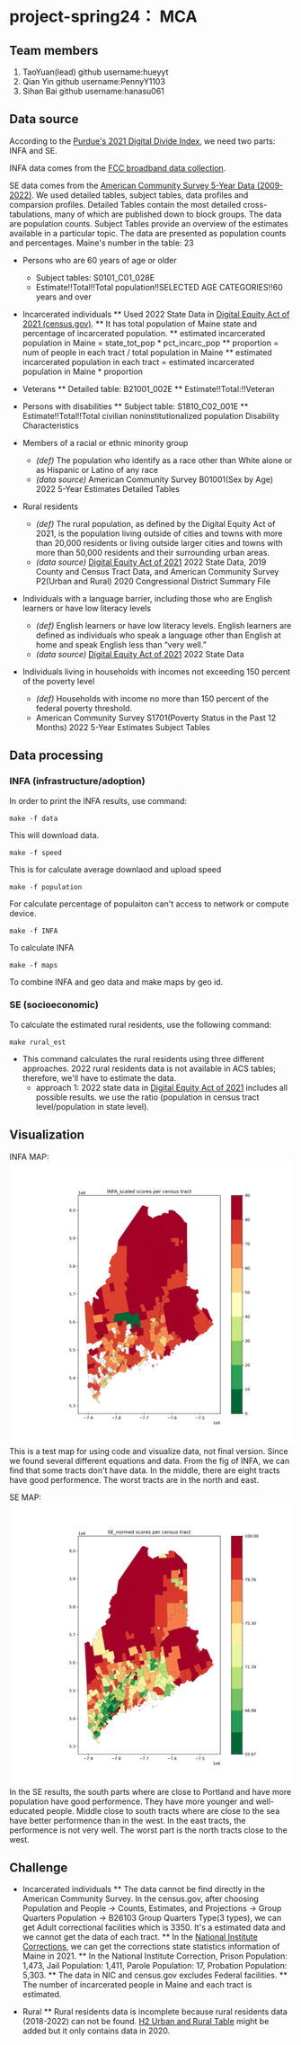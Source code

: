 # project-spring24： MCA

## Team members
1. TaoYuan(lead)
github username:hueyyt
2. Qian Yin
github username:PennyY1103
3. Sihan Bai
github username:hanasu061

## Data source
According to the [Purdue's 2021 Digital Divide Index](https://storymaps.arcgis.com/stories/8ad45c48ba5c43d8ad36240ff0ea0dc7), we need two parts: INFA and SE.

INFA data comes from the [FCC broadband data collection](https://www.fcc.gov/BroadbandData).

SE data comes from the [American Community Survey 5-Year Data (2009-2022)](https://www.census.gov/data/developers/data-sets/acs-5year.html).
We used detailed tables, subject tables, data profiles and comparsion profiles.
Detailed Tables contain the most detailed cross-tabulations, many of which are published down to block groups. The data are population counts.
Subject Tables provide an overview of the estimates available in a particular topic.  The data are presented as population counts and percentages. 
Maine's number in the table: 23
* Persons who are 60 years of age or older
  * Subject tables: S0101_C01_028E
  * Estimate!!Total!!Total population!!SELECTED AGE CATEGORIES!!60 years and over

* Incarcerated individuals
  ** Used 2022 State Data in [Digital Equity Act of 2021 (census.gov)](https://www.census.gov/programs-surveys/community-resilience-estimates/partnerships/ntia/digital-equity.html).
  ** It has total population of Maine state and percentage of incarcerated population.
  ** estimated incarcerated population in Maine = state_tot_pop * pct_incarc_pop
  ** proportion = num of people in each tract / total population in Maine
  ** estimated incarcerated population in each tract = estimated incarcerated population in Maine * proportion

* Veterans
  ** Detailed table: B21001_002E
  ** Estimate!!Total:!!Veteran

* Persons with disabilities
  ** Subject table: S1810_C02_001E
  ** Estimate!!Total!!Total civilian noninstitutionalized population	Disability Characteristics

* Members of a racial or ethnic minority group
  * _(def)_ The population who identify as a race other than White alone or as Hispanic or Latino of any
    race
  * _(data source)_ American Community Survey B01001(Sex by Age) 2022 5-Year Estimates Detailed Tables

* Rural residents
  * _(def)_ The rural population, as defined by the Digital Equity Act of 2021, is the population living
    outside of cities and towns with more than 20,000 residents or living outside larger cities and
    towns with more than 50,000 residents and their surrounding urban areas.
  * _(data source)_ [Digital Equity Act of 2021](https://www.census.gov/programs-surveys/community-resilience-estimates/partnerships/ntia/digital-equity.html) 2022 State Data, 2019 County and Census Tract Data, and American Community Survey P2(Urban and Rural) 2020 Congressional District Summary File

* Individuals with a language barrier, including those who are English learners or have low literacy levels
  * _(def)_ English learners or have low literacy levels. English learners are defined as individuals who
    speak a language other than English at home and speak English less than “very well.”
  * _(data source)_ [Digital Equity Act of 2021](https://www.census.gov/programs-surveys/community-resilience-estimates/partnerships/ntia/digital-equity.html) 2022 State Data

* Individuals living in households with incomes not exceeding 150 percent of the poverty level
  * _(def)_ Households with income no more than 150 percent of the federal poverty threshold.
  * American Community Survey S1701(Poverty Status in the Past 12 Months) 2022 5-Year Estimates Subject Tables

## Data processing

### INFA (infrastructure/adoption)
In order to print the INFA results, use command:
```
make -f data
```
This will download data.
```
make -f speed
```
This is for calculate average downlaod and upload speed
```
make -f population
```
For calculate percentage of populaiton can't access to network or compute device.
```
make -f INFA
```
To calculate INFA 
```
make -f maps
```
To combine INFA and geo data and make maps by geo id.

### SE (socioeconomic)
To calculate the estimated rural residents, use the following command:
```
make rural_est
```
- This command calculates the rural residents using three different approaches. 2022 rural residents data is not available in ACS tables; therefore, we'll have to estimate the data. 
  - approach 1: 2022 state data in [Digital Equity Act of 2021](https://www.census.gov/programs-surveys/community-resilience-estimates/partnerships/ntia/digital-equity.html) includes all possible results. we use the ratio (population in census tract level/population in state level).


## Visualization
INFA MAP:
![01](figs/INFA_scaled_tract.png)
This is a test map for using code and visualize data, not final version. Since we found several different equations and data. 
From the fig of INFA, we can find that some tracts don't have data. In the middle, there are eight tracts have good performence. The worst tracts are in the north and east.

SE MAP:
![02](figs/SE_normed_tract.png)
In the SE results, the south parts where are close to Portland and have more population have good performence. They have more younger and well-educated people. Middle close to south tracts where are close to the sea have better performence than in the west. In the east tracts, the performence is not very well. The worst part is the north tracts close to the west. 

## Challenge
* Incarcerated individuals
  ** The data cannot be find directly in the American Community Survey. In the census.gov, after choosing Population and People -> Counts, Estimates, and Projections -> Group Quarters Population -> B26103 Group Quarters Type(3 types), we can get Adult correctional facilities which is 3350. It's a estimated data and we cannot get the data of each tract.
  ** In the [National Institute Corrections](https://nicic.gov/resources/nic-library/state-statistics/2021/maine-2021), we can get the corrections state statistics information of Maine in 2021. 
  ** In the National Institute Correction, Prison Population: 1,473, Jail Population: 1,411, Parole Population: 17, Probation Population: 5,303.
  ** The data in NIC and census.gov excludes Federal facilities.
  ** The number of incarcerated people in Maine and each tract is estimated.

* Rural
  ** Rural residents data is incomplete because rural residents data (2018-2022) can not be found. [H2 Urban and Rural Table](https://data.census.gov/table/DECENNIALDHC2020.H2?q=rural&g=040XX00US23$1400000) might be added but it only contains data in 2020. 
